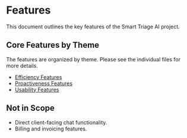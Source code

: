 # Features

This document outlines the key features of the Smart Triage AI project.

## Core Features by Theme

The features are organized by theme. Please see the individual files for more details.

- [Efficiency Features](./features/efficiency.md)
- [Proactiveness Features](./features/proactiveness.md)
- [Usability Features](./features/usability.md)

## Not in Scope

- Direct client-facing chat functionality.
- Billing and invoicing features.
